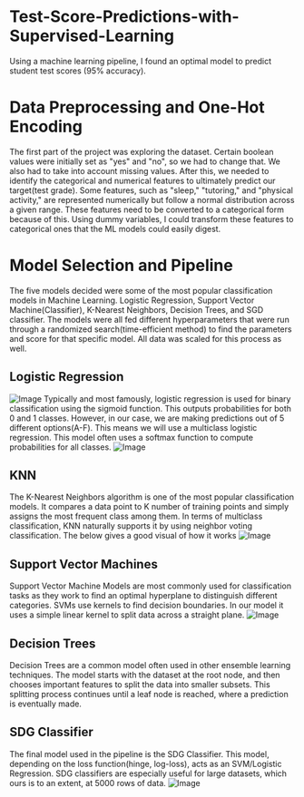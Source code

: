 # Test-Score-Predictions-with-Supervised-Learning
Using a machine learning pipeline, I found an optimal model to predict student test scores (95% accuracy).

# Data Preprocessing and One-Hot Encoding
The first part of the project was exploring the dataset. Certain boolean values were initially set as "yes" and "no", so we had to change that. We also had to take into account missing values. After this, we needed to identify the categorical and numerical features to ultimately predict our target(test grade). Some features, such as "sleep," "tutoring," and "physical activity," are represented numerically but follow a normal distribution across a given range. These features need to be converted to a categorical form because of this. Using dummy variables, I could transform these features to categorical ones that the ML models could easily digest. 

# Model Selection and Pipeline
The five models decided were some of the most popular classification models in Machine Learning. Logistic Regression, Support Vector Machine(Classifier), K-Nearest Neighbors, Decision Trees, and SGD classifier.
The models were all fed different hyperparameters that were run through a randomized search(time-efficient method) to find the parameters and score for that specific model. All data was scaled for this process as well.

## Logistic Regression
![Image](https://github.com/user-attachments/assets/bf6e7a96-1bff-460e-bedd-f01117b0faa3)
Typically and most famously, logistic regression is used for binary classification using the sigmoid function. This outputs probabilities for both 0 and 1 classes. However, in our case, we are making predictions out of 5 different options(A-F). This means we will use a multiclass logistic regression. This model often uses a softmax function to compute probabilities for all classes.
![Image](https://github.com/user-attachments/assets/425aef39-2a0f-4603-8b33-496b3fa3f6df)


## KNN
The K-Nearest Neighbors algorithm is one of the most popular classification models. It compares a data point to K number of training points and simply assigns the most frequent class among them. In terms of multiclass classification, KNN naturally supports it by using neighbor voting classification. The below gives a good visual of how it works
![Image](https://github.com/user-attachments/assets/46b5ae5a-bca4-48e2-ab03-f2c133da1764)


## Support Vector Machines
Support Vector Machine Models are most commonly used for classification tasks as they work to find an optimal hyperplane to distinguish different categories. SVMs use kernels to find decision boundaries. In our model it uses a simple linear kernel to split data across a straight plane.
![Image](https://github.com/user-attachments/assets/f94e0ea1-76ac-445b-a0f1-bab09ef51ea7)


## Decision Trees
Decision Trees are a common model often used in other ensemble learning techniques. The model starts with the dataset at the root node, and then chooses important features to split the data into smaller subsets. This splitting process continues until a leaf node is reached, where a prediction is eventually made.


## SDG Classifier
The final model used in the pipeline is the SDG Classifier. This model, depending on the loss function(hinge, log-loss), acts as an SVM/Logistic Regression. SDG classifiers are especially useful for large datasets, which ours is to an extent, at 5000 rows of data.
![Image](https://github.com/user-attachments/assets/02cc7e89-8e65-4a44-a978-67601a24560d)
